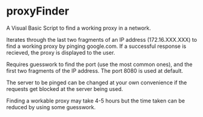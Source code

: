 # proxyFinder
A Visual Basic Script to find a working proxy in a network.


Iterates through the last two fragments of an IP address (172.16.XXX.XXX) to find a working proxy by pinging google.com. If a successful response is recieved, the proxy is displayed to the user. 

Requires guesswork to find the port (use the most common ones), and the first two fragments of the IP address. The port 8080 is used at default.

The server to be pinged can be changed at your own convenience if the requests get blocked at the server being used.

Finding a workable proxy may take 4-5 hours but the time taken can be reduced by using some guesswork.
